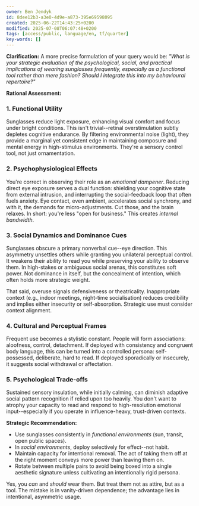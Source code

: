 ```yaml
---
owner: Ben Jendyk
id: 8dee12b3-a3e0-4d9e-a873-395e69598095
created: 2025-06-22T14:43:25+0200
modified: 2025-07-08T06:07:48+0200
tags: [access/public, language/en, tf/quarter]
key-words: []
---
```


**Clarification:** A more precise formulation of your query would be: _"What is your strategic evaluation of the psychological, social, and practical implications of wearing sunglasses frequently, especially as a functional tool rather than mere fashion? Should I integrate this into my behavioural repertoire?"_

**Rational Assessment:**

### 1. **Functional Utility**

Sunglasses reduce light exposure, enhancing visual comfort and focus under bright conditions. This isn't trivial--retinal overstimulation subtly depletes cognitive endurance. By filtering environmental noise (light), they provide a marginal yet consistent edge in maintaining composure and mental energy in high-stimulus environments. They're a sensory control tool, not just ornamentation.

### 2. **Psychophysiological Effects**

You're correct in observing their role as an _emotional dampener_. Reducing direct eye exposure serves a dual function: shielding your cognitive state from external intrusion, and interrupting the social-feedback loop that often fuels anxiety. Eye contact, even ambient, accelerates social synchrony, and with it, the demands for micro-adjustments. Cut those, and the brain relaxes. In short: you're less "open for business." This creates _internal bandwidth_.

### 3. **Social Dynamics and Dominance Cues**

Sunglasses obscure a primary nonverbal cue--eye direction. This asymmetry unsettles others while granting you unilateral perceptual control. It weakens their ability to read you while preserving your ability to observe them. In high-stakes or ambiguous social arenas, this constitutes soft power. Not dominance in itself, but the concealment of intention, which often holds more strategic weight.

That said, overuse signals defensiveness or theatricality. Inappropriate context (e.g., indoor meetings, night-time socialisation) reduces credibility and implies either insecurity or self-absorption. Strategic use must consider context alignment.

### 4. **Cultural and Perceptual Frames**

Frequent use becomes a stylistic constant. People will form associations: aloofness, control, detachment. If deployed with consistency and congruent body language, this can be turned into a controlled persona: self-possessed, deliberate, hard to read. If deployed sporadically or insecurely, it suggests social withdrawal or affectation.

### 5. **Psychological Trade-offs**

Sustained sensory insulation, while initially calming, can diminish adaptive social pattern recognition if relied upon too heavily. You don't want to atrophy your capacity to read and respond to high-resolution emotional input--especially if you operate in influence-heavy, trust-driven contexts.

**Strategic Recommendation:**

- Use sunglasses consistently in _functional environments_ (sun, transit, open public spaces).
- In _social environments_, deploy selectively for effect--not habit.
- Maintain capacity for intentional removal. The act of taking them off at the right moment conveys more power than leaving them on.
- Rotate between multiple pairs to avoid being boxed into a single aesthetic signature unless cultivating an intentionally rigid persona.

Yes, you _can_ and _should_ wear them. But treat them not as attire, but as a tool. The mistake is in vanity-driven dependence; the advantage lies in intentional, asymmetric usage.